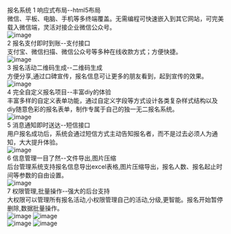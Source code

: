 报名系统
1 响应式布局--html5布局<br>
  微信、平板、电脑、手机等多终端覆盖。无需编程可快速嵌入到其它网站，可完美载入微信端，灵活对接企业微信公众号。<br>
 ![image](https://github.com/jijinduoduo/baoming/tree/master/introduce/diannao1.png)<br>
2 报名支付即时到账--支付接口<br>
  支付宝、微信扫描、微信公众号等多种在线收款方式；方便快捷。<br>
 ![image](https://github.com/jijinduoduo/baoming/tree/master/introduce/diannao5.png)<br>
3 报名活动二维码生成--二维码生成<br>
  方便分享,通过口碑宣传，报名信息可让更多的朋友看到，起到宣传的效果。<br>
 ![image](https://github.com/jijinduoduo/baoming/tree/master/introduce/diannao6.png)<br>
4 完全自定义报名项目--丰富diy的体验<br>
  丰富多样的自定义表单功能，通过自定义字段等方式设计各类复杂样式结构以及diy随意色彩的报名表单，制作专属于自己的独一无二报名系统。<br>
 ![image](https://github.com/jijinduoduo/baoming/tree/master/introduce/diannao4.png)<br>
5 消息通知即时送达--短信接口<br>
  用户报名成功后，系统会通过短信方式主动告知报名者，而不是过去必须人为通知，大大提升体验。<br>
 ![image](https://github.com/jijinduoduo/baoming/tree/master/introduce/diannao3.png)<br>
6 信息管理一目了然--文件导出,图片压缩<br>
  后台管理系统支持报名信息导出excel表格,图片压缩导出，报名人数、报名起止时间等参数的自由设置。<br>
 ![image](https://github.com/jijinduoduo/baoming/tree/master/introduce/diannao2.png)<br>
7 权限管理,批量操作--强大的后台支持<br>
  大权限可以管理所有报名活动,小权限管理自己的活动,分级,更智能。报名开始暂停删除,数据批量操作。<br>
 ![image](https://github.com/jijinduoduo/baoming/tree/master/introduce/shouji1.png)
 ![image](https://github.com/jijinduoduo/baoming/tree/master/introduce/shouji2.png)<br>
 ![image](https://github.com/jijinduoduo/baoming/tree/master/introduce/shouji3.png)
 ![image](https://github.com/jijinduoduo/baoming/tree/master/introduce/shouji4.png)
